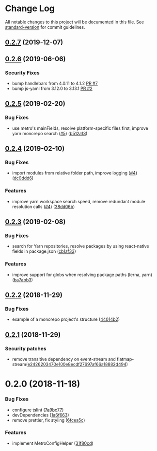 # Change Log

All notable changes to this project will be documented in this file. See [standard-version](https://github.com/conventional-changelog/standard-version) for commit guidelines.

<a name="0.2.7"></a>
## [0.2.7](https://github.com/flisboac/react-native-monorepo-helper/compare/v0.2.6...v0.2.7) (2019-12-07)



<a name="0.2.6"></a>
## [0.2.6](https://github.com/flisboac/react-native-monorepo-helper/compare/v0.2.5...v0.2.6) (2019-06-06)

### Security Fixes

* bump handlebars from 4.0.11 to 4.1.2 [PR #7](https://github.com/flisboac/react-native-monorepo-helper/pull/7)
* bump js-yaml from 3.12.0 to 3.13.1 [PR #2](https://github.com/flisboac/react-native-monorepo-helper/pull/6)


<a name="0.2.5"></a>
## [0.2.5](https://github.com/flisboac/react-native-monorepo-helper/compare/v0.2.4...v0.2.5) (2019-02-20)


### Bug Fixes

* use metro's mainFields, resolve platform-specific files first, improve yarn monorepo search ([#5](https://github.com/flisboac/react-native-monorepo-helper/issues/5)) ([b512a13](https://github.com/flisboac/react-native-monorepo-helper/commit/b512a13))



<a name="0.2.4"></a>
## [0.2.4](https://github.com/flisboac/react-native-monorepo-helper/compare/v0.2.3...v0.2.4) (2019-02-10)


### Bug Fixes

* import modules from relative folder path, improve logging ([#4](https://github.com/flisboac/react-native-monorepo-helper/issues/4)) ([dc0ddd6](https://github.com/flisboac/react-native-monorepo-helper/commit/dc0ddd6))


### Features

* improve yarn workspace search speed, remove redundant module resolution calls ([#4](https://github.com/flisboac/react-native-monorepo-helper/issues/4)) ([38dd06b](https://github.com/flisboac/react-native-monorepo-helper/commit/38dd06b))



<a name="0.2.3"></a>
## [0.2.3](https://github.com/flisboac/react-native-monorepo-helper/compare/v0.2.2...v0.2.3) (2019-02-08)


### Bug Fixes

* search for Yarn repositories, resolve packages by using react-native fields in package.json ([cb1af33](https://github.com/flisboac/react-native-monorepo-helper/commit/cb1af33))


### Features

* improve support for globs when resolving package paths (lerna, yarn) ([ba7abb3](https://github.com/flisboac/react-native-monorepo-helper/commit/ba7abb3))



<a name="0.2.2"></a>
## [0.2.2](https://github.com/flisboac/react-native-monorepo-helper/compare/v0.2.1...v0.2.2) (2018-11-29)


### Bug Fixes

* example of a monorepo project's structure ([44014b2](https://github.com/flisboac/react-native-monorepo-helper/commit/44014b2))



<a name="0.2.1"></a>
## [0.2.1](https://github.com/flisboac/react-native-monorepo-helper/compare/v0.2.0...v0.2.1) (2018-11-29)

### Security patches

* remove transitive dependency on event-stream and flatmap-stream([e2426203470e100e8ecdf27697af66a18882d494](https://github.com/flisboac/react-native-monorepo-helper/commit/e2426203470e100e8ecdf27697af66a18882d494))


<a name="0.2.0"></a>
# 0.2.0 (2018-11-18)


### Bug Fixes

* configure tslint ([7a9bc77](https://github.com/flisboac/react-native-monorepo-helper/commit/7a9bc77))
* devDependencies ([1a6f663](https://github.com/flisboac/react-native-monorepo-helper/commit/1a6f663))
* remove prettier, fix styling ([6fcea5c](https://github.com/flisboac/react-native-monorepo-helper/commit/6fcea5c))


### Features

* implement MetroConfigHelper ([31f80cd](https://github.com/flisboac/react-native-monorepo-helper/commit/31f80cd))
